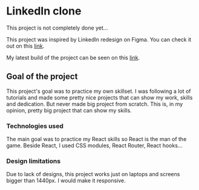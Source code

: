 # LinkedIn clone

This project is not completely done yet...

This project was inspired by LinkedIn redesign on Figma. You can check it out on this [link](https://www.figma.com/community/file/979273848820041488).

My latest build of the project can be seen on this [link](https://linkedin-clone-by-luka.netlify.app/).

## Goal of the project

This project's goal was to practice my own skillset. I was following a lot of tutorials and made some pretty nice projects that can show my work, skills and dedication.
But never made big project from scratch. This is, in my opinion, pretty big project that can show my skills.

### Technologies used

The main goal was to practice my React skills so React is the man of the game. Beside React, I used CSS modules, React Router, React hooks...

### Design limitations

Due to lack of designs, this project works just on laptops and screens bigger than 1440px. I would make it responsive.
